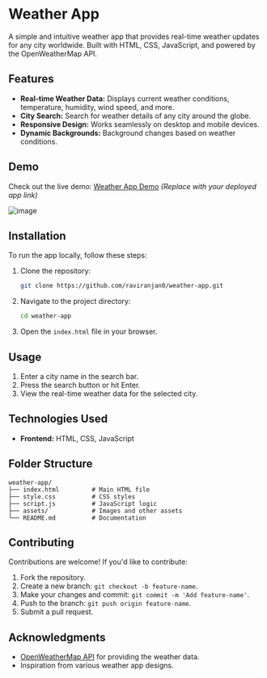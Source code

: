 # Weather App

A simple and intuitive weather app that provides real-time weather updates for any city worldwide. Built with HTML, CSS, JavaScript, and powered by the OpenWeatherMap API.

## Features

- **Real-time Weather Data:** Displays current weather conditions, temperature, humidity, wind speed, and more.
- **City Search:** Search for weather details of any city around the globe.
- **Responsive Design:** Works seamlessly on desktop and mobile devices.
- **Dynamic Backgrounds:** Background changes based on weather conditions.

## Demo

Check out the live demo: [Weather App Demo](https://yourwebsite.com) *(Replace with your deployed app link)*

![image](https://github.com/user-attachments/assets/f9cb5f68-d64a-4d39-b239-549a63e9a352)

## Installation

To run the app locally, follow these steps:

1. Clone the repository:
   ```bash
   git clone https://github.com/raviranjan0/weather-app.git
   ```

2. Navigate to the project directory:
   ```bash
   cd weather-app
   ```

3. Open the `index.html` file in your browser.

## Usage

1. Enter a city name in the search bar.
2. Press the search button or hit Enter.
3. View the real-time weather data for the selected city.

## Technologies Used

- **Frontend:** HTML, CSS, JavaScript

## Folder Structure

```
weather-app/
├── index.html         # Main HTML file
├── style.css          # CSS styles
├── script.js          # JavaScript logic
├── assets/            # Images and other assets
└── README.md          # Documentation
```

## Contributing

Contributions are welcome! If you'd like to contribute:

1. Fork the repository.
2. Create a new branch: `git checkout -b feature-name`.
3. Make your changes and commit: `git commit -m 'Add feature-name'`.
4. Push to the branch: `git push origin feature-name`.
5. Submit a pull request.


## Acknowledgments

- [OpenWeatherMap API](https://openweathermap.org/api) for providing the weather data.
- Inspiration from various weather app designs.
